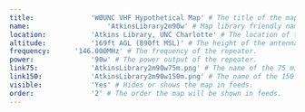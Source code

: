 ```yaml
---
title:				'WØUNC VHF Hypothetical Map' # The title of the map.
name:					'AtkinsLibrary2m90w' # Map library friendly name.
location:			'Atkins Library, UNC Charlotte' # The location of the antenna.
altitude:			'169ft AGL (890ft MSL)' # The height of the antenna.
frequency:		'146.000MHz' # The frequency of the repeater.
power:				'90w' # The power output of the repeater.
link75:				'AtkinsLibrary2m90w75m.png' # The name of the 75 mile map image file. Should be placed in '/assets/img/maps/' and be named the same as the 'name' field.
link150:			'AtkinsLibrary2m90w150m.png' # The name of the 150 mile map image file. Should be placed in '/assets/img/maps/' and be named the same as the 'name' field.
visible:			'Yes' # Hides or shows the map in feeds.
order:				'2' # The order the map will be shown in feeds.
---
```

